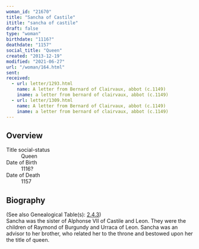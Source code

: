 ```yaml
---
woman_id: "21670"
title: "Sancha of Castile"
ititle: "sancha of castile"
draft: false
type: "woman"
birthdate: "1116?"
deathdate: "1157"
social_title: "Queen"
created: "2013-12-19"
modified: "2021-06-27"
url: "/woman/164.html"
sent:
received:
  - url: letter/1293.html
    name: A letter from Bernard of Clairvaux, abbot (c.1149)
    iname: a letter from bernard of clairvaux, abbot (c.1149)
  - url: letter/1309.html
    name: A letter from Bernard of Clairvaux, abbot (c.1149)
    iname: a letter from bernard of clairvaux, abbot (c.1149)
---
```

<h2 class="mt-4">Overview</h2><dt>Title social-status</dt><dd>Queen</dd><dt>Date of Birth</dt><dd>1116?</dd><dt>Date of Death</dt><dd>1157</dd><h2 class="mt-4">Biography</h2>(See also Genealogical Table(s): <a href="https://epistolae.ctl.columbia.edu/content/genealogy-burgundy#n164">2.4.3</a>)<br>Sancha was the sister of Alphonse VII of Castile and Leon.  They were the children of Raymond of Burgundy and Urraca of Leon.  Sancha was an advisor to her brother, who related her to the throne and bestowed upon her the title of queen.